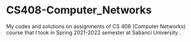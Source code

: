 # CS408-Computer_Networks

My codes and solutions on assignments of CS 408 (Computer Networks) course that I took in Spring 2021-2022 semester at Sabanci University .
